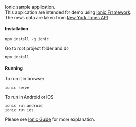 Ionic sample application.  
This application are intended for demo using [Ionic Framework](http://ionicframework.com/).  
The news data are taken from [New York Times API](https://developer.nytimes.com/)

#### Installation
```
npm install -g ionic
```

Go to root project folder and do
```
npm install
```

#### Running

To run it in browser 
```
ionic serve
```

To run in Android or IOS
```
ionic run android
ionic run ios
```

Please see [Ionic Guide](http://ionicframework.com/docs/guide/) for more explanation.